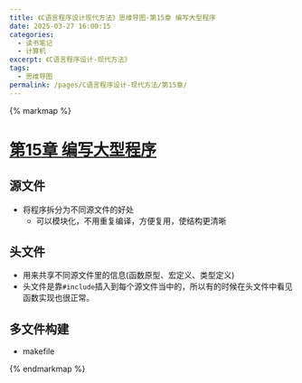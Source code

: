 ```yaml
---
title: 《C语言程序设计现代方法》思维导图-第15章 编写大型程序
date: 2025-03-27 16:00:15
categories:
  - 读书笔记
  - 计算机
excerpt: 《C语言程序设计-现代方法》
tags:
  - 思维导图
permalink: /pages/C语言程序设计-现代方法/第15章/
---
```


{% markmap %}

# [第15章 编写大型程序](/pages/C语言程序设计-现代方法/思维导图/汇总/)


## 源文件
- 将程序拆分为不同源文件的好处
    - 可以模块化，不用重复编译，方便复用，使结构更清晰
## 头文件
- 用来共享不同源文件里的信息(函数原型、宏定义、类型定义)
- 头文件是靠`#include`插入到每个源文件当中的，所以有的时候在头文件中看见函数实现也很正常。
## 多文件构建
- makefile



{% endmarkmap %}